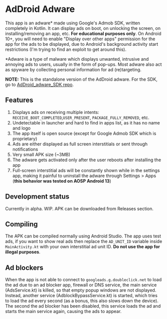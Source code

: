 # AdDroid Adware
This app is an adware* made using Google's Admob SDK, written completely in Kotlin. It can display ads on boot, on unlocking the screen, on installing/removing an app, etc. **For educational purposes only**.
On Android 10+, you will need to enable "Display over other apps" permission for the app for the ads to be displayed, due to Android's background activity start restrictions (I'm trying to find an exploit to get around this).

*Adware is a type of malware which displays unwanted, intrusive and annoying ads to users, usually in the form of pop-ups. Most adware also act as spyware by collecting personal information for ad (re)targeting.


**NOTE:** This is the standalone version of the AdDroid adware. For the SDK, go to [AdDroid_adware_SDK repo](https://github.com/IsHacker003/AdDroid_adware_SDK).

## Features
1. Displays ads on receiving multiple intents: `RECEIVE_BOOT_COMPLETED`,`USER_PRESENT`, `PACKAGE_FULLY_REMOVED`, etc.
2. Undetectable in launcher and hard to find in apps list, as it has no name and logo
3. The app itself is open source (except for Google Admob SDK which is proprietary)
4. Ads are either displayed as full screen interstitials or sent through notifications
5. Very small APK size (~3MB)
6. The adware gets activated only after the user reboots after installing the app
7. Full-screen interstitial ads will be constantly shown while in the settings app, making it painful to uninstall the adware through Settings > Apps (**this behavior was tested on AOSP Android 13**)

## Development status
Currently in alpha. WIP.
APK can be downloaded from Releases section.

## Compiling
The APK can be compiled normally using Android Studio. The app uses test ads, if you want to show real ads then replace the `AD_UNIT_ID` variable inside `MainActivity.kt` with your own interstitial ad unit ID. **Do not use the app for illegal purposes**.

## Ad blockers
When the app is not able to connect to `googleads.g.doubleclick.net` to load the ad due to an ad blocker app, firewall or DNS service, the main service (AdsService.kt) is killed, so that empty popup windows are not displayed. Instead, another service (AdblockBypassService.kt) is started, which tries to load the ad every second (as a bonus, this also slows down the device). The second the ad blocker has been disabled, this service loads the ad and starts the main service again, causing the ads to appear.
